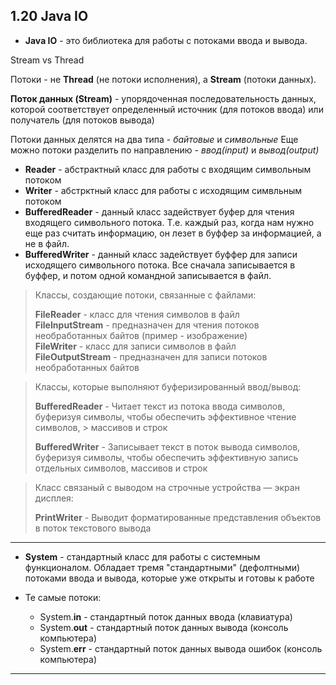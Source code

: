 ## 1.20 Java IO

* **Java IO** - это библиотека для работы с потоками ввода и вывода.

Stream vs Thread

Потоки - не **Thread** (не потоки исполнения), а **Stream** (потоки данных). 

**Поток данных (Stream)** - упорядоченная последовательность данных,
которой соответствует определенный источник (для потоков ввода) или получатель (для потоков вывода)

Потоки данных делятся на два типа - *байтовые* и *символьные*
Еще можно потоки разделить по направлению - *ввод(input)* и *вывод(output)*

* **Reader** - абстрактный класс для работы с входящим символьным потоком
* **Writer** - абстрктный класс для работы с исходящим симвльным потоком
* **BufferedReader** - данный класс задействует буфер для чтения входящего символьного потока. Т.е. каждый раз, когда нам нужно еще раз считать информацию, он лезет в буффер за информацией, а не в файл.
* **BufferedWriter** - данный класс задействует буффер для записи исходящего символьного потока. Все сначала записывается в буффер, и потом одной командной записывается в файл.

> Классы, создающие потоки, связанные с файлами:
> 
> **FileReader** -  класс для чтения символов в файл\
> **FileInputStream** - предназначен для чтения потоков необработанных байтов (пример - изображение)\
> **FileWriter** - класс для записи символов в файл\
> **FileOutputStream** - предназначен для записи потоков необработанных байтов

> Классы, которые выполняют буферизированный ввод/вывод:
> 
> **BufferedReader** - Читает текст из потока ввода символов, буферизуя символы, чтобы обеспечить эффективное чтение символов, > массивов и строк
> 
> **BufferedWriter** - Записывает текст в поток вывода символов, буферизуя символы, чтобы обеспечить эффективную запись отдельных символов, массивов и строк


> Класс связаный с выводом на строчные устройства — экран дисплея:
> 
> **PrintWriter** - Выводит форматированные представления объектов в поток текстового вывода


***
* **System** - стандартный класс для работы с системным функционалом. Обладает тремя "стандартными" (дефолтными) потоками ввода и вывода, которые уже открыты и готовы к работе

* Те самые потоки:
  * System.**in** - стандартный поток данных ввода (клавиатура)
  * System.**out** - стандартный поток данных вывода (консоль компьютера)
  * System.**err** - стандартный поток данных вывода ошибок (консоль компьютера)
***